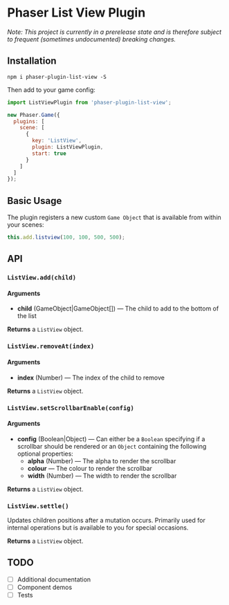 # Phaser List View Plugin
_Note: This project is currently in a prerelease state and is therefore subject to frequent (sometimes undocumented) breaking changes._

## Installation
```
npm i phaser-plugin-list-view -S
```
Then add to your game config:
```js
import ListViewPlugin from 'phaser-plugin-list-view';

new Phaser.Game({
  plugins: [
    scene: [
      {
        key: 'ListView',
        plugin: ListViewPlugin,
        start: true
      }
    ]
  ]
});
```

## Basic Usage
The plugin registers a new custom `Game Object` that is available from within your scenes:
```js
this.add.listview(100, 100, 500, 500);
```

## API

### `ListView.add(child)`
#### Arguments
* **child** (GameObject|GameObject[]) &mdash; The child to add to the bottom of the list

**Returns** a `ListView` object.

### `ListView.removeAt(index)`
#### Arguments
* **index** (Number) &mdash; The index of the child to remove

**Returns** a `ListView` object.

### `ListView.setScrollbarEnable(config)`
#### Arguments
* **config** (Boolean|Object) &mdash; Can either be a `Boolean` specifying if a scrollbar should be rendered or an `Object` containing the following optional properties:
  * **alpha** (Number) &mdash; The alpha to render the scrollbar  
  * **colour** &mdash; The colour to render the scrollbar
  * **width** (Number) &mdash; The width to render the scrollbar

**Returns** a `ListView` object.

### `ListView.settle()`
Updates children positions after a mutation occurs. Primarily used for internal operations but is available to you for special occasions.

**Returns** a `ListView` object.

## TODO
- [ ] Additional documentation
- [ ] Component demos
- [ ] Tests
